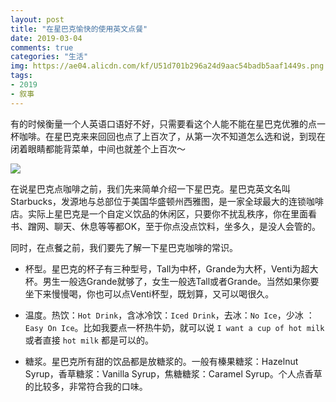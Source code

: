 ```yaml
---
layout: post
title: "在星巴克愉快的使用英文点餐"
date: 2019-03-04
comments: true
categories: "生活"
img: https://ae04.alicdn.com/kf/U51d701b296a24d9aac54badb5aaf1449s.png
tags:
- 2019
- 叙事
---
```



有的时候衡量一个人英语口语好不好，只需要看这个人能不能在星巴克优雅的点一杯咖啡。在星巴克来来回回也点了上百次了，从第一次不知道怎么选和说，到现在闭着眼睛都能背菜单，中间也就差个上百次～

![](https://ae06.alicdn.com/kf/Uae5dcfcbb4544773b6f09540488b4293K.png)


在说星巴克点咖啡之前，我们先来简单介绍一下星巴克。星巴克英文名叫Starbucks，发源地与总部位于美国华盛顿州西雅图，是一家全球最大的连锁咖啡店。实际上星巴克是一个自定义饮品的休闲区，只要你不扰乱秩序，你在里面看书、蹭网、聊天、休息等等都OK，至于你点没点饮料，坐多久，是没人会管的。

同时，在点餐之前，我们要先了解一下星巴克咖啡的常识。

* 杯型。星巴克的杯子有三种型号，Tall为中杯，Grande为大杯，Venti为超大杯。男生一般选Grande就够了，女生一般选Tall或者Grande。当然如果你要坐下来慢慢喝，你也可以点Venti杯型，既划算，又可以喝很久。

* 温度。热饮：`Hot Drink`，含冰冷饮：`Iced Drink`，去冰：`No Ice`，少冰 ：`Easy On Ice`。比如我要点一杯热牛奶，就可以说 `I want a cup of hot milk` 或者直接 `hot milk` 都是可以的。

* 糖浆。星巴克所有甜的饮品都是放糖浆的。一般有榛果糖浆：Hazelnut Syrup，香草糖浆：Vanilla Syrup，焦糖糖浆：Caramel Syrup。个人点香草的比较多，非常符合我的口味。




